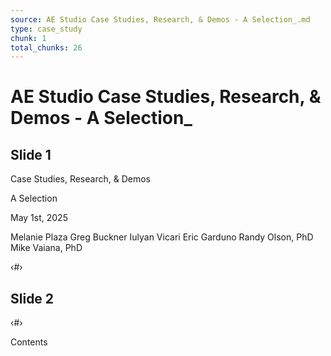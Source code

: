 ```yaml
---
source: AE Studio Case Studies, Research, & Demos - A Selection_.md
type: case_study
chunk: 1
total_chunks: 26
---
```


# AE Studio Case Studies, Research, & Demos - A Selection_

## Slide 1

Case Studies,
Research,
& Demos

A Selection

May 1st, 2025

Melanie Plaza
Greg Buckner
Iulyan Vicari
Eric Garduno
Randy Olson, PhD
Mike Vaiana, PhD

‹#›

## Slide 2

‹#›

Contents